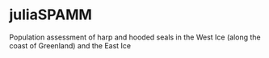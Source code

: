 # juliaSPAMM
Population assessment of harp and hooded seals in the West Ice (along the coast of Greenland) and the East Ice
